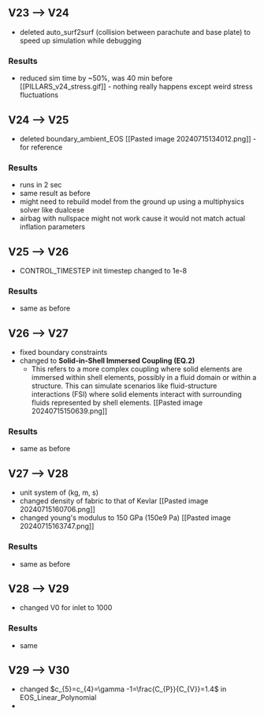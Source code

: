 ## V23 --> V24
- deleted auto_surf2surf (collision between parachute and base plate) to speed up simulation while debugging
### Results
- reduced sim time by ~50%, was 40 min before
[[PILLARS_v24_stress.gif]] - nothing really happens except weird stress fluctuations
## V24 --> V25
- deleted boundary_ambient_EOS
[[Pasted image 20240715134012.png]] - for reference
### Results
- runs in 2 sec
- same result as before
- might need to rebuild model from the ground up using a multiphysics solver like dualcese
- airbag with nullspace might not work cause it would not match actual inflation parameters
## V25 --> V26
- CONTROL_TIMESTEP init timestep changed to 1e-8
### Results
- same as before
## V26 --> V27
- fixed boundary constraints
- changed to **Solid-in-Shell Immersed Coupling (EQ.2)**
	- This refers to a more complex coupling where solid elements are immersed within shell elements, possibly in a fluid domain or within a structure. This can simulate scenarios like fluid-structure interactions (FSI) where solid elements interact with surrounding fluids represented by shell elements.
[[Pasted image 20240715150639.png]]
### Results
- same as before
## V27 --> V28
- unit system of (kg, m, s)
- changed density of fabric to that of Kevlar
[[Pasted image 20240715160706.png]]
- changed young's modulus to 150 GPa (150e9 Pa)
[[Pasted image 20240715163747.png]]
### Results
- same as before
## V28 --> V29
- changed V0 for inlet to 1000
### Results
- same
## V29 --> V30
- changed $c_{5}=c_{4}=\gamma -1=\frac{C_{P}}{C_{V}}=1.4$ in EOS_Linear_Polynomial
- 

